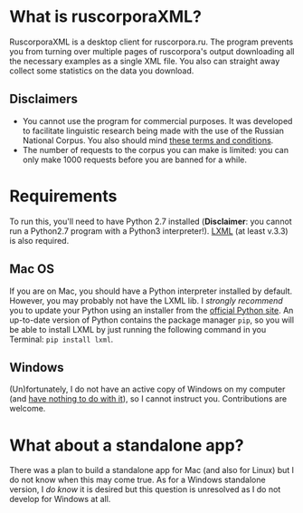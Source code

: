 # What is ruscorporaXML?

RuscorporaXML is a desktop client for ruscorpora.ru. The program prevents you from turning over multiple pages of ruscorpora's output downloading all the necessary examples as a single XML file. You also can straight away collect some statistics on the data you download.

## Disclaimers
* You cannot use the program for commercial purposes. It was developed to facilitate linguistic research being made with the use of the Russian National Corpus. You also should mind [these terms and conditions](http://www.ruscorpora.ru/corpora-usage.html).
* The number of requests to the corpus you can make is limited: you can only make 1000 requests before you are banned for a while. 

# Requirements
To run this, you'll need to have Python 2.7 installed (**Disclaimer**: you cannot run a Python2.7 program with a Python3 interpreter!). [LXML](http://lxml.de/tutorial.html) (at least v.3.3) is also required.

## Mac OS
If you are on Mac, you should have a Python interpreter installed by default. However, you may probably not have the LXML lib. I *strongly recommend* you to update your Python using an installer from the [official Python site](https://www.python.org/downloads/). An up-to-date version of Python contains the package manager `pip`, so you will be able to install LXML by just running the following command in you Terminal: `pip install lxml`.

## Windows
(Un)fortunately, I do not have an active copy of Windows on my computer (and [have nothing to do with it](http://bash.im/quote/436599)), so I cannot instruct you. Contributions are welcome.

# What about a standalone app?
There was a plan to build a standalone app for Mac (and also for Linux) but I do not know when this may come true. As for a Windows standalone version, I *do know* it is desired but this question is unresolved as I do not develop for Windows at all.
